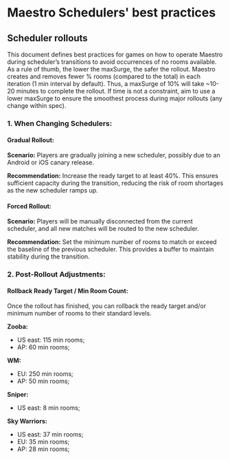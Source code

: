 # Maestro Schedulers' best practices

## Scheduler rollouts

This document defines best practices for games on how to operate Maestro during scheduler’s transitions to avoid occurrences of no rooms available.
As a rule of thumb, the lower the maxSurge, the safer the rollout. Maestro creates and removes fewer % rooms (compared to the total) in each iteration (1 min interval by default). Thus, a maxSurge of 10% will take ~10-20 minutes to complete the rollout. If time is not a constraint, aim to use a lower maxSurge to ensure the smoothest process during major rollouts (any change within spec).

### 1. When Changing Schedulers:

#### Gradual Rollout:

**Scenario:** Players are gradually joining a new scheduler, possibly due to an Android or iOS canary release.

**Recommendation:** Increase the ready target to at least 40%. This ensures sufficient capacity during the transition, reducing the risk of room shortages as the new scheduler ramps up.

#### Forced Rollout:

**Scenario:** Players will be manually disconnected from the current scheduler, and all new matches will be routed to the new scheduler.

**Recommendation:** Set the minimum number of rooms to match or exceed the baseline of the previous scheduler. This provides a buffer to maintain stability during the transition.

### 2. Post-Rollout Adjustments:

#### Rollback Ready Target / Min Room Count:

Once the rollout has finished, you can rollback the ready target and/or minimum number of rooms to their standard levels.

**Zooba:**
- US east: 115 min rooms;
- AP: 60 min rooms;

**WM:**
- EU: 250 min rooms;
- AP: 50 min rooms;

**Sniper:**
- US east: 8 min rooms;

**Sky Warriors:**
- US east: 37 min rooms;
- EU: 35 min rooms;
- AP: 28 min rooms;

